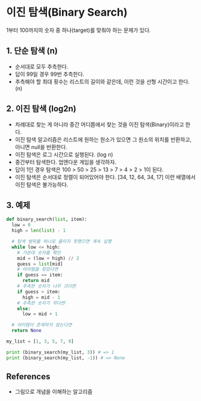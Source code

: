 # 이진 탐색(Binary Search)

1부터 100까지의 숫자 중 하나(target)를 맞춰야 하는 문제가 있다.

## 1. 단순 탐색 (n)

* 순서대로 모두 추측한다.
* 답이 99일 경우 99번 추측한다.
* 추측해야 할 최대 횟수는 리스트의 길이와 같은데, 이런 것을 선형 시간이고 한다. \(n\)

## 2. 이진 탐색 (log2n)

* 차례대로 찾는 게 아니라 중간 어디쯤에서 찾는 것을 이진 탐색(Binary)이라고 한다.
* 이진 탐색 알고리즘은 리스트에 원하는 원소가 있으면 그 원소의 위치를 반환하고, 아니면 null을 반환한다.
* 이진 탐색은 로그 시간으로 실행된다. (log n)
* 중간부터 탐색한다. 업앤다운 게임을 생각하자.
* 답이 1인 경우 탐색은 100 &gt; 50 &gt; 25 &gt; 13 &gt; 7 &gt; 4 &gt; 2 &gt; 1이 된다.
* 이진 탐색은 순서대로 정렬이 되어있어야 한다. \[34, 12, 64, 34, 17\] 이런 배열에서 이진 탐색은 불가능하다.

## 3. 예제

```py
def binary_search(list, item):
  low = 0
  high = len(list) - 1

  # 탐색 범위를 하나로 줄이지 못했으면 계속 실행
  while low <= high:
    # 가운데 숫자를 확인
    mid = (low + high) // 2
    guess = list[mid]
    # 아이템을 찾았다면
    if guess == item:
      return mid
    # 추측한 숫자가 너무 크다면
    if guess > item:
      high = mid - 1
    # 추측한 숫자가 작다면
    else:
      low = mid + 1

  # 아이템이 존재하지 않는다면
  return None

my_list = [1, 3, 5, 7, 9]

print (binary_search(my_list, 3)) # => 1
print (binary_search(my_list, -1)) # => None
```

## References

* 그림으로 개념을 이해하는 알고리즘
